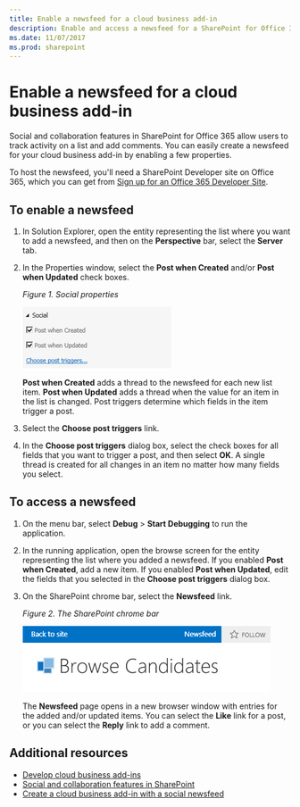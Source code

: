 ```yaml
---
title: Enable a newsfeed for a cloud business add-in
description: Enable and access a newsfeed for a SharePoint for Office 365 cloud business add-in.
ms.date: 11/07/2017
ms.prod: sharepoint
---
```


# Enable a newsfeed for a cloud business add-in

Social and collaboration features in SharePoint for Office 365 allow users to track activity on a list and add comments. You can easily create a newsfeed for your cloud business add-in by enabling a few properties.

To host the newsfeed, you'll need a SharePoint Developer site on Office 365, which you can get from [Sign up for an Office 365 Developer Site](set-up-a-development-environment-for-sharepoint-add-ins-on-office-365.md#sign-up-for-an-office-365-developer-site).

## To enable a newsfeed

1. In Solution Explorer, open the entity representing the list where you want to add a newsfeed, and then on the **Perspective** bar, select the **Server** tab.

2. In the Properties window, select the **Post when Created** and/or **Post when Updated** check boxes.
    
   *Figure 1. Social properties*

   ![Social properties](../images/CBAsocial.PNG)
 
   **Post when Created** adds a thread to the newsfeed for each new list item. **Post when Updated** adds a thread when the value for an item in the list is changed. Post triggers determine which fields in the item trigger a post.

3. Select the **Choose post triggers** link.

4. In the **Choose post triggers** dialog box, select the check boxes for all fields that you want to trigger a post, and then select **OK**. A single thread is created for all changes in an item no matter how many fields you select.

## To access a newsfeed

1. On the menu bar, select **Debug** > **Start Debugging** to run the application.

2. In the running application, open the browse screen for the entity representing the list where you added a newsfeed. If you enabled **Post when Created**, add a new item. If you enabled **Post when Updated**, edit the fields that you selected in the **Choose post triggers** dialog box.

3. On the SharePoint chrome bar, select the **Newsfeed** link.

   *Figure 2. The SharePoint chrome bar*

   ![The SharePoint chrome bar](../images/CBAnewsfeed.PNG)
 
   The **Newsfeed** page opens in a new browser window with entries for the added and/or updated items. You can select the **Like** link for a post, or you can select the **Reply** link to add a comment.

## Additional resources
<a name="bk_addresources"> </a>

-  [Develop cloud business add-ins](develop-cloud-business-add-ins.md)
-  [Social and collaboration features in SharePoint](../general-development/social-and-collaboration-features-in-sharepoint.md)
-  [Create a cloud business add-in with a social newsfeed](create-a-cloud-business-add-in-with-a-social-newsfeed.md)
    
